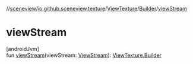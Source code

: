 //[sceneview](../../../../index.md)/[io.github.sceneview.texture](../../index.md)/[ViewTexture](../index.md)/[Builder](index.md)/[viewStream](view-stream.md)

# viewStream

[androidJvm]\
fun [viewStream](view-stream.md)(viewStream: [ViewStream](../../-view-stream/index.md)): [ViewTexture.Builder](index.md)
